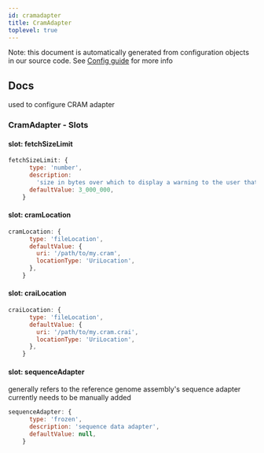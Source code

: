 ```yaml
---
id: cramadapter
title: CramAdapter
toplevel: true
---
```


Note: this document is automatically generated from configuration objects in
our source code. See [Config guide](/docs/config_guide) for more info

## Docs

used to configure CRAM adapter

### CramAdapter - Slots

#### slot: fetchSizeLimit

```js
fetchSizeLimit: {
      type: 'number',
      description:
        'size in bytes over which to display a warning to the user that too much data will be fetched',
      defaultValue: 3_000_000,
    }
```

#### slot: cramLocation

```js
cramLocation: {
      type: 'fileLocation',
      defaultValue: {
        uri: '/path/to/my.cram',
        locationType: 'UriLocation',
      },
    }
```

#### slot: craiLocation

```js
craiLocation: {
      type: 'fileLocation',
      defaultValue: {
        uri: '/path/to/my.cram.crai',
        locationType: 'UriLocation',
      },
    }
```

#### slot: sequenceAdapter

generally refers to the reference genome assembly's sequence adapter
currently needs to be manually added

```js
sequenceAdapter: {
      type: 'frozen',
      description: 'sequence data adapter',
      defaultValue: null,
    }
```
